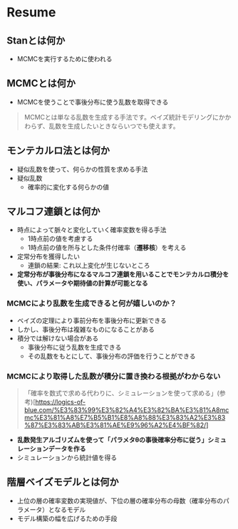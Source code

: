 # Resume
## Stanとは何か
* MCMCを実行するために使われる

## MCMCとは何か
* MCMCを使うことで事後分布に使う乱数を取得できる
> MCMCとは単なる乱数を生成する手法です。ベイズ統計モデリングにかかわらず、乱数を生成したいときならいつでも使えます。

## モンテカルロ法とは何か
* 疑似乱数を使って、何らかの性質を求める手法
* 疑似乱数
	* 確率的に変化する何らかの値
## マルコフ連鎖とは何か
* 時点によって脈々と変化していく確率変数を得る手法
	* 1時点前の値を考慮する
	* 1時点前の値を所与とした条件付確率（**遷移核**）を考える
* 定常分布を獲得したい
	* 連鎖の結果: これ以上変化が生じないところ
* **定常分布が事後分布になるマルコフ連鎖を用いることでモンテカルロ積分を使い、パラメータや期待値の計算が可能となる**


### MCMCにより乱数を生成できると何が嬉しいのか？
* ベイズの定理により事前分布を事後分布に更新できる
* しかし、事後分布は複雑なものになることがある
* 積分では解けない場合がある
	* 事後分布に従う乱数を生成できる
	* その乱数をもとにして、事後分布の評価を行うことができる

### MCMCにより取得した乱数が積分に置き換わる根拠がわからない
> 「確率を数式で求める代わりに、シミュレーションを使って求める」(参考)[https://logics-of-blue.com/%E3%83%99%E3%82%A4%E3%82%BA%E3%81%A8mcmc%E3%81%A8%E7%B5%B1%E8%A8%88%E3%83%A2%E3%83%87%E3%83%AB%E3%81%AE%E9%96%A2%E4%BF%82/]
* **乱数発生アルゴリズムを使って「パラメタθの事後確率分布に従う」シミュレーションデータを作る**
* シミュレーションから統計値を得る


## 階層ベイズモデルとは何か
* 上位の層の確率変数の実現値が、下位の層の確率分布の母数（確率分布のパラメータ）となるモデル
* モデル構築の幅を広げるための手段

